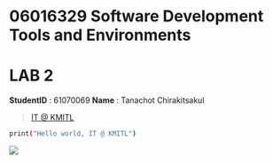 # 06016329 Software Development Tools and Environments

# LAB 2

**StudentID** : 61070069
**Name** : Tanachot Chirakitsakul

> [IT @ KMITL](https://www.it.kmitl.ac.th)

```sh
print("Hello world, IT @ KMITL")
```

[![](https://www.it.kmitl.ac.th/wp-content/themes/itkmitl2017wp/img/nav-thai.svg)](https://www.it.kmitl.ac.th)
